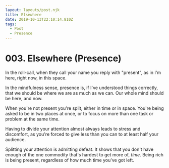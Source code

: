 ```yaml
---
layout: layouts/post.njk
title: Elsewhere
date: 2019-10-13T22:10:14.810Z
tags:
  - Post
  - Presence
---
```

# 003. Elsewhere (Presence)

In the roll-call, when they call your name you reply with "present", as in I'm here, right now, in this space.

In the mindfulness sense, presence is, if I've understood things correctly, that we should be where we are as much as we can. Our whole mind should be here, and now.

When you're not present you're split, either in time or in space. You're being asked to be in two places at once, or to focus on more than one task or problem at the same time.

Having to divide your attention almost always leads to stress and discomfort, as you're forced to give less than you can to at least half your audience.

Splitting your attention is admitting defeat. It shows that you don't have enough of the one commodity that's hardest to get more of, _time_. Being rich is being present, regardless of how much time you've got left.
